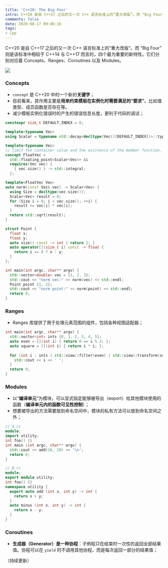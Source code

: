 ```yaml
---
title: 'C++20: The Big Four'
intro: C++20 是自 C++17 之后的又一次 C++ 语言标准上的“重大改版”。而 “Big Four” 则是该标准中相较于 C++14 与 C++17 而言的，四个最为重要的新特性。它们分别对应着 Concepts、Ranges、Coroutines 以及 Modules。
comments: false
date: 2020-08-17 09:46:16
tags:
- Cpp
---
```


C++20 是自 C++17 之后的又一次 C++ 语言标准上的“重大改版”。而 “Big Four” 则是该标准中相较于 C++14 与 C++17 而言的，四个最为重要的新特性。它们分别对应着 Concepts、Ranges、Coroutines 以及 Modules。

![](1.png)

### Concepts

* `concept` 是 C++20 中的一个新的**关键字**；
* 目前看来，其作用主要是**用来约束模板在实例化时需要满足的“要求”**。比如值类型、成员函数是否存在等。
* 减少模板实例化错误时的产生的错误信息长度，更利于代码的调试；

```cpp
constexpr size_t DEFAULT_INDEX = 0;

template<typename Vec>
using Scalar = typename std::decay<decltype(Vec()[DEFAULT_INDEX])>::type;

template<typename Vec>
// limit the container value and the existence of the member function.
concept FloatVec = 
  std::floating_point<Scalar<Vec>> &&
  requires(Vec vec) {
    { vec.size() } -> std::integral;
  };

template<FloatVec Vec>
auto norm(const Vec& vec) -> Scalar<Vec> {
  using Size = decltype(vec.size());
  Scalar<Vec> result = 0;
  for (Size i = 0; i < vec.size(); ++i) {
    result += vec[i] * vec[i];
  }
  return std::sqrt(result);
}

struct Point {
  float x;
  float y;
  auto size() const -> int { return 2; }
  auto operator[](size_t i) const -> float {
    return i == 0 ? x : y;
  }
};

int main(int argc, char** argv) {
  std::vector<double> vec = {1, 2, 3};
  std::cout << "norm vec:" << norm(vec) << std::endl;
  Point point {1, 2};
  std::cout << "norm point:" << norm(point) << std::endl;
  return 0;
}
```

### Ranges

* Ranges 库提供了用于处理元素范围的组件，包括各种视图适配器；

```cpp
int main(int argc, char** argv) {
  std::vector<int> ints {0, 1, 2, 3, 4, 5};
  auto even = [](int i) { return 0 == i % 2; };
  auto square = [](int i) { return i * i; };
 
  for (int i : ints | std::view::filter(even) | std::view::transform(square)) {  // range adapter;
    std::cout << i << ' ';
  }
  return 0;
}
```

### Modules

* 以“**编译单元**”为模块，可以显式指定能够被导出（export）给其他模块使用的函数（**编译单元内的函数可见性控制**）；
* 想要被导出的方法需要放到命名空间中，模块的私有方法可以放到命名空间之外；

```cpp
// A.cc
module;
import utility;
int foo() {}
int main (int argc, char** argv) {
  std::cout << add(10, 20) << '\n';
  return 0;
}
```

```cpp
// B.cc
module;
export module utility;
int foo() {}
namespace utility {
  export auto add (int x, int y) -> int {
    return x + y;
  }
  auto minus (int x, int y) -> int {
    return x - y;
  }
}
```

### Coroutines

* **生成器（Generator）是一种协程**：子例程只在结束时一次性的返回全部结果值。协程可以在 `yield` 时不调用其他协程，而是每次返回一部分的结果值；

（持续更新）
